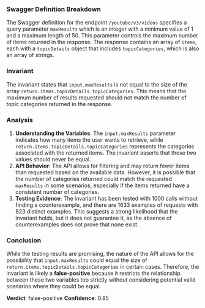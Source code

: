 ### Swagger Definition Breakdown
The Swagger definition for the endpoint `/youtube/v3/videos` specifies a query parameter `maxResults` which is an integer with a minimum value of 1 and a maximum length of 50. This parameter controls the maximum number of items returned in the response. The response contains an array of `items`, each with a `topicDetails` object that includes `topicCategories`, which is also an array of strings.

### Invariant
The invariant states that `input.maxResults` is not equal to the size of the array `return.items.topicDetails.topicCategories`. This means that the maximum number of results requested should not match the number of topic categories returned in the response.

### Analysis
1. **Understanding the Variables**: The `input.maxResults` parameter indicates how many items the user wants to retrieve, while `return.items.topicDetails.topicCategories` represents the categories associated with the returned items. The invariant asserts that these two values should never be equal.
2. **API Behavior**: The API allows for filtering and may return fewer items than requested based on the available data. However, it is possible that the number of categories returned could match the requested `maxResults` in some scenarios, especially if the items returned have a consistent number of categories.
3. **Testing Evidence**: The invariant has been tested with 1000 calls without finding a counterexample, and there are 1633 examples of requests with 823 distinct examples. This suggests a strong likelihood that the invariant holds, but it does not guarantee it, as the absence of counterexamples does not prove that none exist.

### Conclusion
While the testing results are promising, the nature of the API allows for the possibility that `input.maxResults` could equal the size of `return.items.topicDetails.topicCategories` in certain cases. Therefore, the invariant is likely a **false-positive** because it restricts the relationship between these two variables too strictly without considering potential valid scenarios where they could be equal. 

**Verdict**: false-positive
**Confidence**: 0.85

